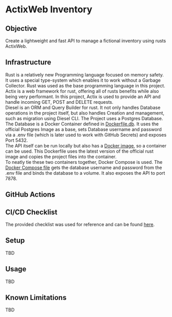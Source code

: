 # ActixWeb Inventory 
## Objective
Create a lightweight and fast API to manage a fictional inventory using rusts ActixWeb. 
## Infrastructure 
Rust is a relatively new Programming language focused on memory safety. It uses a special type-system which enables it to 
work without a Garbage Collector. Rust was used as the base programming language in this project. Actix is a web framework 
for rust, offering all of rusts benefits while also being very performant. 
In this project, Actix is used to provide an API and handle incoming GET, POST and DELETE requests.    
Diesel is an ORM and Query Builder for rust. It not only handles Database operations in the project itself, but also handles Creation and 
management, such as migration using Diesel CLI. The Project uses a Postgres Database.    
The Database is a Docker Container defined in [Dockerfile.db](Dockerfile.db). It uses the official Postgres Image as a base, sets 
Database username and password via a .env file (which is later used to work with GitHub Secrets) and exposes Port 5432.    
The API itself can be run locally but also has a [Docker image](Dockerfile), so a container can be used. This Dockerfile 
uses the latest version of the official rust image and copies the project files into the container.   
To neatly tie these two containers together, Docker Compose is used. The [Docker Compose file](docker-compose.yml) gets 
the database username and password from the .env file and binds the database to a volume. It also exposes the API to port 7878.   

## GitHub Actions 

## CI/CD Checklist
The provided checklist was used for reference and can be found [here](Checklist.md). 
## Setup 
TBD

## Usage 
TBD

## Known Limitations
TBD